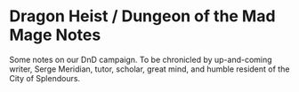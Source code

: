 # Dragon Heist / Dungeon of the Mad Mage Notes
Some notes on our DnD campaign. To be chronicled by up-and-coming writer, Serge Meridian, tutor, scholar, great mind, and humble resident of the City of Splendours.
